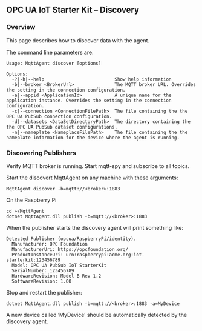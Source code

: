 ﻿## OPC UA IoT Starter Kit – Discovery
### Overview
This page describes how to discover data with the agent.

The command line parameters are:
```
Usage: MqttAgent discover [options]

Options:
  -?|-h|--help                          Show help information
  -b|--broker <BrokerUrl>               The MQTT broker URL. Overrides the setting in the connection configuration.
  -a|--appid <ApplicationId>            A unique name for the application instance. Overrides the setting in the connection configuration.
  -c|--connection <ConnectionFilePath>  The file containing the the OPC UA PubSub connection configuration.
  -d|--datasets <DataSetDirectoryPath>  The directory containing the the OPC UA PubSub dataset configurations.
  -n|--nameplate <NameplaceFilePath>    The file containing the the nameplate information for the device where the agent is running.
```

### Discovering Publishers
Verify MQTT broker is running.
Start mqtt-spy and subscribe to all topics.

Start the discovert MqttAgent on any machine with these arguments:
```
MqttAgent discover -b=mqtt://<broker>:1883
```

On the Raspberry Pi 
```
cd ~/MqttAgent
dotnet MqttAgent.dll publish -b=mqtt://<broker>:1883
```

When the publisher starts the discovery agent will print something like:
```
Detected Publisher (opcua/RaspberryPi/identity).
  Manufacturer: OPC Foundation
  ManufacturerUri: https://opcfoundation.org/
  ProductInstanceUri: urn:raspberrypi:acme.org:iot-starterkit:123456789
  Model: OPC UA PubSub IoT StarterKit
  SerialNumber: 123456789
  HardwareRevision: Model B Rev 1.2
  SoftwareRevision: 1.00
```

Stop and restart the publisher:
```
dotnet MqttAgent.dll publish -b=mqtt://<broker>:1883 -a=MyDevice
```

A new device called ‘MyDevice’ should be automatically detected by the discovery agent.
